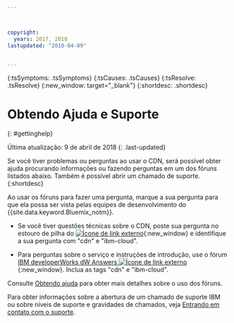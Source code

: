 ```yaml
---



copyright:
  years: 2017, 2018
lastupdated: "2018-04-09"


---
```


<!-- Common attributes used in the template are defined as follows: -->
{:tsSymptoms: .tsSymptoms} 
{:tsCauses: .tsCauses} 
{:tsResolve: .tsResolve} 
{:new_window: target="_blank"}
{:shortdesc: .shortdesc}

<!-- # {{site.data.keyword.blockstorageshort}} troubleshooting
{: #ts} -->
<!-- Provide an appropriate ID above -->

<!-- IN PROGRESS - AUDIENCE BLUE, STAGING ONLY -->


<!-- This is the template for troubleshooting topics.  -->

<!-- The short description section should include the service long name and "Bluemix" for search optimization. Example short description: -->

<!-- Add a heading and content for how to get help and support. Use this template for beta and GA services:  -->
# Obtendo Ajuda e Suporte 
{: #gettinghelp}

Última atualização: 9 de abril de 2018
{: .last-updated}

Se você tiver problemas ou perguntas ao usar o CDN, será possível obter ajuda procurando informações ou fazendo perguntas em um dos fóruns listados abaixo. Também é possível abrir um chamado de suporte.
{:shortdesc}

Ao usar os fóruns para fazer uma pergunta, marque a sua pergunta para que ela possa ser vista pelas equipes de desenvolvimento do {{site.data.keyword.Bluemix_notm}}.

* Se você tiver questões técnicas sobre o CDN, poste sua pergunta no estouro de pilha do [
![Ícone de link externo](../../icons/launch-glyph.svg "Ícone de link externo")](https://stackoverflow.com/search?q=cdn+ibm-bluemix){:new_window} e
identifique a sua pergunta com "cdn" e "ibm-cloud".
<!--Insert the appropriate dW Answers tag for your service for <service_keyword> in URL below:  -->
* Para perguntas sobre o serviço e instruções de introdução, use o fórum [IBM developerWorks dW Answers
![Ícone de link externo](../../icons/launch-glyph.svg "Ícone de link externo")](https://developer.ibm.com/answers/topics/cdn.html?smartspace=bluemix){:new_window}. Inclua as tags "cdn" e "ibm-cloud".

Consulte
[Obtendo
ajuda](https://console.bluemix.net/docs/support/index.html#getting-help) para obter mais detalhes sobre o uso dos fóruns.

Para obter informações sobre a abertura de um chamado de suporte IBM ou sobre níveis de suporte e gravidades de chamados, veja [Entrando em contato com o suporte](https://console.bluemix.net/docs/support/index.html#contacting-support).
